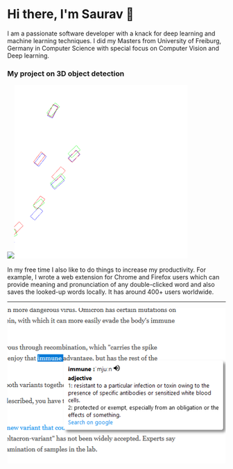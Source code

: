 # Hi there, I'm Saurav 👋

I am a passionate software developer with a knack for deep learning and machine learning techniques. I did my Masters from University of Freiburg, Germany in Computer Science with special focus on Computer Vision and Deep learning. 

### My project on 3D object detection
<img src="https://github.com/saurav1869/saurav1869/blob/main/movie_short.gif" width="400"><img src="https://github.com/saurav1869/saurav1869/blob/main/bev_movie_short.gif" width="400">


In my free time I also like to do things to increase my productivity. For example, I wrote a web extension for Chrome and Firefox users which can provide meaning and pronunciation of any double-clicked word and also saves the looked-up words locally. It has around 400+ users worldwide.


<hr/>
<img src="https://github.com/saurav1869/saurav1869/blob/main/butt_vocab.png" >

<!--
**saurav1869/saurav1869** is a ✨ _special_ ✨ repository because its `README.md` (this file) appears on your GitHub profile.

Here are some ideas to get you started:

- 🔭 I’m currently working on ...
- 🌱 I’m currently learning ...
- 👯 I’m looking to collaborate on ...
- 🤔 I’m looking for help with ...
- 💬 Ask me about ...
- 📫 How to reach me: ...
- 😄 Pronouns: ...
- ⚡ Fun fact: ...
-->

